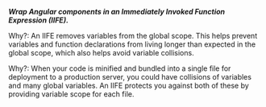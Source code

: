 _**Wrap Angular components in an Immediately Invoked Function Expression (IIFE).**_

Why?: An IIFE removes variables from the global scope. This helps prevent variables and function declarations from
 living longer than expected in the global scope, which also helps avoid variable collisions.

Why?: When your code is minified and bundled into a single file for deployment to a production server, you could have
 collisions of variables and many global variables. An IIFE protects you against both of these by providing variable scope for each file.